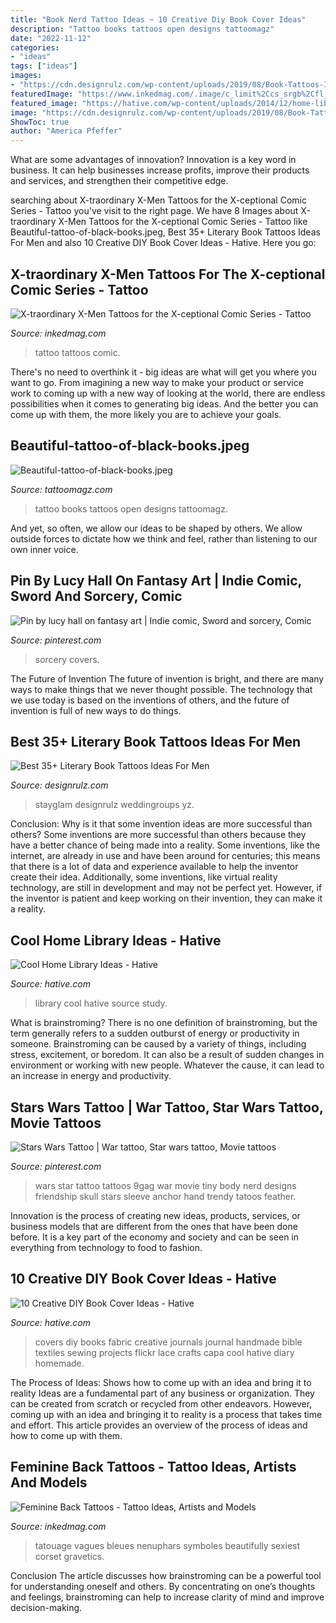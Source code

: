 ```yaml
---
title: "Book Nerd Tattoo Ideas ~ 10 Creative Diy Book Cover Ideas"
description: "Tattoo books tattoos open designs tattoomagz"
date: "2022-11-12"
categories:
- "ideas"
tags: ["ideas"]
images:
- "https://cdn.designrulz.com/wp-content/uploads/2019/08/Book-Tattoos-Ideas-For-Men-37.jpg"
featuredImage: "https://www.inkedmag.com/.image/c_limit%2Ccs_srgb%2Cfl_progressive%2Cq_auto:good%2Cw_700/MTYxMTg1NTQwNDI1NjU1NDcw/olympus-digital-camera.jpg"
featured_image: "https://hative.com/wp-content/uploads/2014/12/home-library-ideas/6-cool-home-library-ideas.jpg"
image: "https://cdn.designrulz.com/wp-content/uploads/2019/08/Book-Tattoos-Ideas-For-Men-37.jpg"
ShowToc: true
author: "America Pfeffer"
---
```



What are some advantages of innovation?
Innovation is a key word in business. It can help businesses increase profits, improve their products and services, and strengthen their competitive edge.

	

		
searching about X-traordinary X-Men Tattoos for the X-ceptional Comic Series - Tattoo you've visit to the right page. We have 8 Images about X-traordinary X-Men Tattoos for the X-ceptional Comic Series - Tattoo like Beautiful-tattoo-of-black-books.jpeg, Best 35+ Literary Book Tattoos Ideas For Men and also 10 Creative DIY Book Cover Ideas - Hative. Here you go:
		
    
## X-traordinary X-Men Tattoos For The X-ceptional Comic Series - Tattoo

<img loading=lazy src="https://www.inkedmag.com/.image/t_share/MTc1MzI3MTEwMjg0NDUzMTcx/new-project.png" onerror="this.onerror=null;this.src='https://tse1.mm.bing.net/th?id=OIP.mDc-GZ0A0Baybie6hE9oKAHaD4&amp;pid=15.1';" alt="X-traordinary X-Men Tattoos for the X-ceptional Comic Series - Tattoo">

_Source: inkedmag.com_

>tattoo tattoos comic. 

	

There's no need to overthink it - big ideas are what will get you where you want to go. From imagining a new way to make your product or service work to coming up with a new way of looking at the world, there are endless possibilities when it comes to generating big ideas. And the better you can come up with them, the more likely you are to achieve your goals.

    
## Beautiful-tattoo-of-black-books.jpeg

<img loading=lazy src="http://tattoomagz.com/wp-content/uploads/2014/05/Beautiful-tattoo-of-black-books.jpeg" onerror="this.onerror=null;this.src='https://tse1.mm.bing.net/th?id=OIP.ewdiwU4RNSsiZB5b4_AyyQHaNI&amp;pid=15.1';" alt="Beautiful-tattoo-of-black-books.jpeg">

_Source: tattoomagz.com_

>tattoo books tattoos open designs tattoomagz. 

	

And yet, so often, we allow our ideas to be shaped by others. We allow outside forces to dictate how we think and feel, rather than listening to our own inner voice.

    
## Pin By Lucy Hall On Fantasy Art | Indie Comic, Sword And Sorcery, Comic

<img loading=lazy src="https://i.pinimg.com/736x/ec/bb/5d/ecbb5d0b93ccd14b8ecc6fef302d0874.jpg" onerror="this.onerror=null;this.src='https://tse3.mm.bing.net/th?id=OIP.BrmorkrZ0_VTHBNnwPyL4wHaKY&amp;pid=15.1';" alt="Pin by lucy hall on fantasy art | Indie comic, Sword and sorcery, Comic">

_Source: pinterest.com_

>sorcery covers. 

	

The Future of Invention
The future of invention is bright, and there are many ways to make things that we never thought possible. The technology that we use today is based on the inventions of others, and the future of invention is full of new ways to do things.

    
## Best 35+ Literary Book Tattoos Ideas For Men

<img loading=lazy src="https://cdn.designrulz.com/wp-content/uploads/2019/08/Book-Tattoos-Ideas-For-Men-37.jpg" onerror="this.onerror=null;this.src='https://tse4.mm.bing.net/th?id=OIP.fOwDxOiA8vgbmYpmyW6UXgHaLG&amp;pid=15.1';" alt="Best 35+ Literary Book Tattoos Ideas For Men">

_Source: designrulz.com_

>stayglam designrulz weddingroups yz. 

	

Conclusion: Why is it that some invention ideas are more successful than others?
Some inventions are more successful than others because they have a better chance of being made into a reality. Some inventions, like the internet, are already in use and have been around for centuries; this means that there is a lot of data and experience available to help the inventor create their idea. Additionally, some inventions, like virtual reality technology, are still in development and may not be perfect yet. However, if the inventor is patient and keep working on their invention, they can make it a reality.

    
## Cool Home Library Ideas - Hative

<img loading=lazy src="https://hative.com/wp-content/uploads/2014/12/home-library-ideas/6-cool-home-library-ideas.jpg" onerror="this.onerror=null;this.src='https://tse3.mm.bing.net/th?id=OIP.oGlDLf0I7bR-mBmyL_GZTwHaJo&amp;pid=15.1';" alt="Cool Home Library Ideas - Hative">

_Source: hative.com_

>library cool hative source study. 

	

What is brainstroming?
There is no one definition of brainstroming, but the term generally refers to a sudden outburst of energy or productivity in someone. Brainstroming can be caused by a variety of things, including stress, excitement, or boredom. It can also be a result of sudden changes in environment or working with new people. Whatever the cause, it can lead to an increase in energy and productivity.

    
## Stars Wars Tattoo | War Tattoo, Star Wars Tattoo, Movie Tattoos

<img loading=lazy src="https://i.pinimg.com/736x/50/f7/5c/50f75c7b5288a6d2d5370f6c1eb44b2d--star-wars-tattoo-sleeve-ideas-star-wars-sleeve.jpg" onerror="this.onerror=null;this.src='https://tse3.mm.bing.net/th?id=OIP.W4rqTRsRhpNtKkS18DFr5gHaJ3&amp;pid=15.1';" alt="Stars Wars Tattoo | War tattoo, Star wars tattoo, Movie tattoos">

_Source: pinterest.com_

>wars star tattoo tattoos 9gag war movie tiny body nerd designs friendship skull stars sleeve anchor hand trendy tatoos feather. 

	

Innovation is the process of creating new ideas, products, services, or business models that are different from the ones that have been done before. It is a key part of the economy and society and can be seen in everything from technology to food to fashion.

    
## 10 Creative DIY Book Cover Ideas - Hative

<img loading=lazy src="https://hative.com/wp-content/uploads/2014/09/diy-book-cover-ideas/8-cute-book-covers-for-girls.jpg" onerror="this.onerror=null;this.src='https://tse3.mm.bing.net/th?id=OIP.bBygi3Keh8mPW5Fc2Dv8rwHaJ4&amp;pid=15.1';" alt="10 Creative DIY Book Cover Ideas - Hative">

_Source: hative.com_

>covers diy books fabric creative journals journal handmade bible textiles sewing projects flickr lace crafts capa cool hative diary homemade. 

	

The Process of Ideas: Shows how to come up with an idea and bring it to reality
Ideas are a fundamental part of any business or organization. They can be created from scratch or recycled from other endeavors. However, coming up with an idea and bringing it to reality is a process that takes time and effort. This article provides an overview of the process of ideas and how to come up with them.

    
## Feminine Back Tattoos - Tattoo Ideas, Artists And Models

<img loading=lazy src="https://www.inkedmag.com/.image/c_limit%2Ccs_srgb%2Cfl_progressive%2Cq_auto:good%2Cw_700/MTYxMTg1NTQwNDI1NjU1NDcw/olympus-digital-camera.jpg" onerror="this.onerror=null;this.src='https://tse4.mm.bing.net/th?id=OIP.Ll8yysNGFigkyG3QUAzChAHaLS&amp;pid=15.1';" alt="Feminine Back Tattoos - Tattoo Ideas, Artists and Models">

_Source: inkedmag.com_

>tatouage vagues bleues nenuphars symboles beautifully sexiest corset gravetics. 

	

Conclusion
The article discusses how brainstroming can be a powerful tool for understanding oneself and others. By concentrating on one’s thoughts and feelings, brainstroming can help to increase clarity of mind and improve decision-making.

